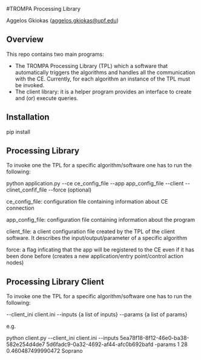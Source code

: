
#TROMPA Processing Library

Aggelos Gkiokas (aggelos.gkiokas@upf.edu)

## Overview

This repo contains two main programs:
- The TROMPA Processing Library (TPL) which a software that automatically triggers the algorithms and handles all the communication with the CE. Currently, for each algorithm an instance of the TPL must be invoked.
- The client library: it is a helper program provides an interface to create and (or) execute queries.


## Installation
pip install 

## Processing Library 

To invoke one the TPL for a specific algorithm/software one has to run the following:

python  application.py --ce ce_config_file --app app_config_file --client --clinet_confif_file --force (optional)

ce_config_file: configuration file containing information about CE connection

app_config_file: configuration file containing information about the program

client_file: a client configuration file created by the TPL of the client software. It describes the input/output/parameter of a specific algorithm

force: a flag inficating that the app will be registered to the CE even if it has been done before (creates a new application/entry point/control action nodes)

## Processing Library Client

To invoke one the TPL for a specific algorithm/software one has to run the following:

--client_ini client.ini --inputs {a list of inputs} --params {a list of params} 

e.g.

python client.py --client_ini client.ini --inputs 5ea78f18-8f12-46e0-ba38-582e254d4de7 5d6fadc9-0a32-4692-af44-afc0b692bafd -params 1 28 0.460487499990472 Soprano

